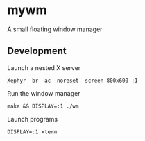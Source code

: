 # mywm
A small floating window manager


## Development

Launch a nested X server
```
Xephyr -br -ac -noreset -screen 800x600 :1
```

Run the window manager
```
make && DISPLAY=:1 ./wm
```

Launch programs
```
DISPLAY=:1 xterm
```
